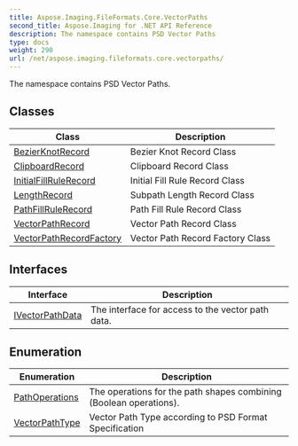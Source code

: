 ```yaml
---
title: Aspose.Imaging.FileFormats.Core.VectorPaths
second_title: Aspose.Imaging for .NET API Reference
description: The namespace contains PSD Vector Paths
type: docs
weight: 290
url: /net/aspose.imaging.fileformats.core.vectorpaths/
---
```

The namespace contains PSD Vector Paths.

## Classes

| Class | Description |
| --- | --- |
| [BezierKnotRecord](./bezierknotrecord/) | Bezier Knot Record Class |
| [ClipboardRecord](./clipboardrecord/) | Clipboard Record Class |
| [InitialFillRuleRecord](./initialfillrulerecord/) | Initial Fill Rule Record Class |
| [LengthRecord](./lengthrecord/) | Subpath Length Record Class |
| [PathFillRuleRecord](./pathfillrulerecord/) | Path Fill Rule Record Class |
| [VectorPathRecord](./vectorpathrecord/) | Vector Path Record Class |
| [VectorPathRecordFactory](./vectorpathrecordfactory/) | Vector Path Record Factory Class |
## Interfaces

| Interface | Description |
| --- | --- |
| [IVectorPathData](./ivectorpathdata/) | The interface for access to the vector path data. |
## Enumeration

| Enumeration | Description |
| --- | --- |
| [PathOperations](./pathoperations/) | The operations for the path shapes combining (Boolean operations). |
| [VectorPathType](./vectorpathtype/) | Vector Path Type according to PSD Format Specification |


